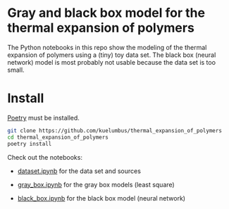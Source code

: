 # Gray and black box model for the thermal expansion of polymers

The Python notebooks in this repo show the modeling of the thermal expansion of polymers using a (tiny) toy data set. The black box (neural network) model is most probably not usable because the data set is too small. 

# Install

[Poetry](https://python-poetry.org/docs/) must be installed. 

```bash
git clone https://github.com/kuelumbus/thermal_expansion_of_polymers
cd thermal_expansion_of_polymers
poetry install
```

Check out the notebooks:

- [dataset.ipynb](thermal_expansion_polymers/dataset.ipynb) for the data set and sources

- [gray_box.ipynb](thermal_expansion_polymers/gray_box.ipynb) for the gray box models (least square)

- [black_box.ipynb](thermal_expansion_polymers/black_box.ipynb) for the black box model (neural network)  
